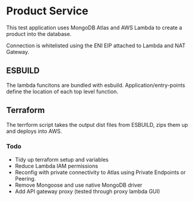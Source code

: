 # Product Service

This test application uses MongoDB Atlas and AWS Lambda to create a product into the database.

Connection is whitelisted using the ENI EIP attached to Lambda and NAT Gateway.

## ESBUILD

The lambda funcitons are bundled with esbuild. Application/entry-points define the location of each top level function.

## Terraform

The terrform script takes the output dist files from ESBUILD, zips them up and deploys into AWS.

### Todo

- Tidy up terraform setup and variables
- Reduce Lambda IAM permissions
- Reconfig with private connectivity to Atlas using Private Endpoints or Peering.
- Remove Mongoose and use native MongoDB driver
- Add API gateway proxy (tested through proxy lambda GUI)
